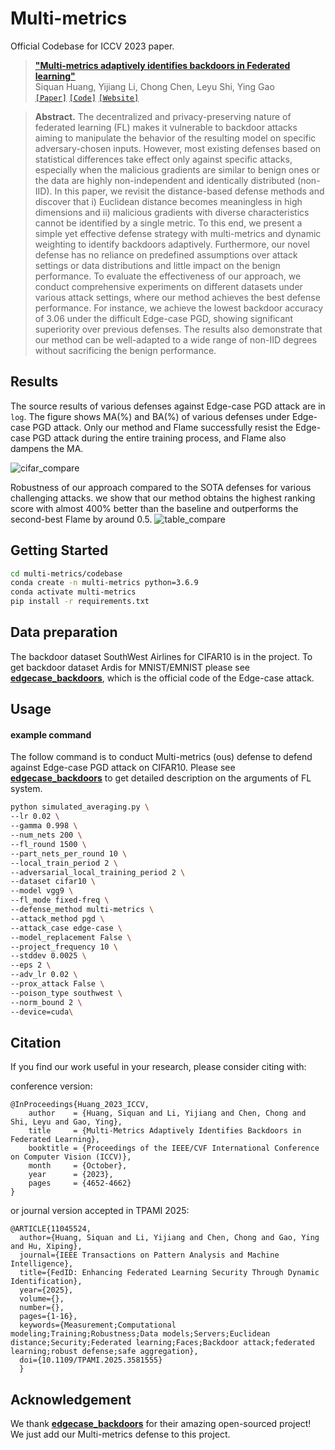 # Multi-metrics
Official Codebase for ICCV 2023 paper.
>[__"Multi-metrics adaptively identifies backdoors in Federated learning"__](https://arxiv.org/abs/2410.10855)<br>
>Siquan Huang, Yijiang Li, Chong Chen, Leyu Shi, Ying Gao<br>
[`[Paper]`](https://openaccess.thecvf.com/content/ICCV2023/papers/Huang_Multi-Metrics_Adaptively_Identifies_Backdoors_in_Federated_Learning_ICCV_2023_paper.pdf) [`[Code]`](https://github.com/siquanhuang/Multi-metrics) [`[Website]`](https://siquanhuang.github.io/Multi-metrics/)

>**Abstract.** The decentralized and privacy-preserving nature of federated learning (FL) makes it vulnerable to backdoor attacks aiming to manipulate the behavior of the resulting model on specific adversary-chosen inputs. However, most existing defenses based on statistical differences take effect only against specific attacks, especially when the malicious gradients are similar to benign ones or the data are highly non-independent and identically distributed (non-IID). In this paper, we revisit the distance-based defense methods and discover that i) Euclidean distance becomes meaningless in high dimensions and ii) malicious gradients with diverse characteristics cannot be identified by a single metric. To this end, we present a simple yet effective defense strategy with multi-metrics and dynamic weighting to identify backdoors adaptively. Furthermore, our novel defense has no reliance on predefined assumptions over attack settings or data distributions and little impact on the benign performance. To evaluate the effectiveness of our approach, we conduct comprehensive experiments on different datasets under various attack settings, where our method achieves the best defense performance. For instance, we achieve the lowest backdoor accuracy of $3.06%$ under the difficult Edge-case PGD, showing significant superiority over previous defenses. The results also demonstrate that our method can be well-adapted to a wide range of non-IID degrees without sacrificing the benign performance. 


## Results

The source results of various defenses against Edge-case PGD attack are in `log`.
The figure shows MA(%) and BA(%) of various defenses under Edge-case PGD attack. Only our method and Flame successfully resist the
      Edge-case PGD attack during the entire training process, and Flame also dampens the MA. 

![cifar_compare](https://github.com/siquanhuang/Multi-metrics_against_backdoors_in_FL/raw/e8ecaf3297a4c7b803d17074cb0bf733e0ed0174/fig/cifar.PNG)

Robustness of our approach compared to the SOTA defenses for various challenging attacks. we show that our method obtains the highest ranking score with almost 400% better than the baseline and outperforms the second-best Flame by around 0.5.
![table_compare](https://raw.githubusercontent.com/siquanhuang/Multi-metrics_against_backdoors_in_FL/main/fig/table.png)

## Getting Started

```bash
cd multi-metrics/codebase
conda create -n multi-metrics python=3.6.9
conda activate multi-metrics
pip install -r requirements.txt
```

## Data preparation

The backdoor dataset SouthWest Airlines for CIFAR10 is in the project. To get backdoor dataset Ardis for MNIST/EMNIST please see **[edgecase_backdoors](https://github.com/SanaAwan5/edgecase_backdoors)**, which is the official code of the Edge-case attack. 

## Usage

#### example command

The follow command is to conduct Multi-metrics (ous) defense to defend against Edge-case PGD attack on CIFAR10. Please see **[edgecase_backdoors](https://github.com/SanaAwan5/edgecase_backdoors)** to get detailed description on the arguments of FL system.

```bash
python simulated_averaging.py \
--lr 0.02 \
--gamma 0.998 \
--num_nets 200 \
--fl_round 1500 \
--part_nets_per_round 10 \
--local_train_period 2 \
--adversarial_local_training_period 2 \
--dataset cifar10 \
--model vgg9 \
--fl_mode fixed-freq \
--defense_method multi-metrics \
--attack_method pgd \
--attack_case edge-case \
--model_replacement False \
--project_frequency 10 \
--stddev 0.0025 \
--eps 2 \
--adv_lr 0.02 \
--prox_attack False \
--poison_type southwest \
--norm_bound 2 \
--device=cuda\
```

## Citation
If you find our work useful in your research, please consider citing with:

conference version:

```
@InProceedings{Huang_2023_ICCV,
    author    = {Huang, Siquan and Li, Yijiang and Chen, Chong and Shi, Leyu and Gao, Ying},
    title     = {Multi-Metrics Adaptively Identifies Backdoors in Federated Learning},
    booktitle = {Proceedings of the IEEE/CVF International Conference on Computer Vision (ICCV)},
    month     = {October},
    year      = {2023},
    pages     = {4652-4662}
}
```

or journal version accepted in TPAMI 2025:

```
@ARTICLE{11045524,
  author={Huang, Siquan and Li, Yijiang and Chen, Chong and Gao, Ying and Hu, Xiping},
  journal={IEEE Transactions on Pattern Analysis and Machine Intelligence}, 
  title={FedID: Enhancing Federated Learning Security Through Dynamic Identification}, 
  year={2025},
  volume={},
  number={},
  pages={1-16},
  keywords={Measurement;Computational modeling;Training;Robustness;Data models;Servers;Euclidean distance;Security;Federated learning;Faces;Backdoor attack;federated learning;robust defense;safe aggregation},
  doi={10.1109/TPAMI.2025.3581555}
  }
```

## Acknowledgement

We thank **[edgecase_backdoors](https://github.com/SanaAwan5/edgecase_backdoors)** for their amazing open-sourced project! We just add our Multi-metrics defense to this project.


